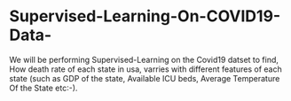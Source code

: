 # Supervised-Learning-On-COVID19-Data-

We will be performing Supervised-Learning on the Covid19 datset to find, How death rate of each state in usa, varries with different features of each state
(such as GDP of the state, Available ICU beds, Average Temperature Of the State etc:-).
